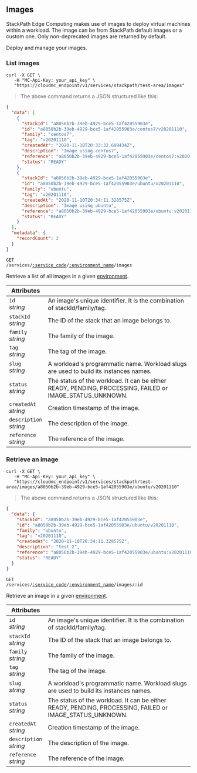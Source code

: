 ## Images

StackPath Edge Computing makes use of images to deploy virtual machines within a workload. The image can be from StackPath default images or
a custom one. Only non-deprecated images are returned by default.

Deploy and manage your images.


<!-------------------- LIST IMAGES -------------------->

### List images

```shell
curl -X GET \
   -H "MC-Api-Key: your_api_key" \
   "https://cloudmc_endpoint/v1/services/stackpath/test-area/images"
```
> The above command returns a JSON structured like this:

```json
{
  "data": [
    {
      "stackId": "a8050b2b-39eb-4929-bce5-1af42055903e",
      "id": "a8050b2b-39eb-4929-bce5-1af42055903e/centos7/v20201110",
      "family": "centos7",
      "tag": "v20201110",
      "createdAt": "2020-11-10T20:33:32.609434Z",
      "description": "Image using centos7",
      "reference": "a8050b2b-39eb-4929-bce5-1af42055903e/centos7:v20201110",
      "status": "READY"
    },
    {
      "stackId": "a8050b2b-39eb-4929-bce5-1af42055903e",
      "id": "a8050b2b-39eb-4929-bce5-1af42055903e/ubuntu/v20201110",
      "family": "ubuntu",
      "tag": "v20201110",
      "createdAt": "2020-11-10T20:34:11.328575Z",
      "description": "Image using ubuntu",
      "reference": "a8050b2b-39eb-4929-bce5-1af42055903e/ubuntu:v20201110",
      "status": "READY"
    }
  ],
  "metadata": {
    "recordCount": 2
  }
}
```

<code>GET /services/<a href="#administration-service-connections">:service_code</a>/<a href="#administration-environments">:environment_name</a>/images</code>

Retrieve a list of all images in a given [environment](#administration-environments).

Attributes | &nbsp;
------- | -----------
`id`<br/>*string* | An image's unique identifier. It is the combination of stackId/family/tag.
`stackId`<br/>*string* | The ID of the stack that an image belongs to.
`family`<br/>*string* | The family of the image.
`tag`<br/>*string* | The tag of the image.
`slug`<br/>*string* | A workload's programmatic name. Workload slugs are used to build its instances names.
`status`<br/>*string* | The status of the workload. It can be either READY, PENDING, PROCESSING, FAILED or IMAGE_STATUS_UNKNOWN.
`createdAt`<br/>*string* | Creation timestamp of the image.
`description`<br/>*string* | The description of the image.
`reference`<br/>*string* | The reference of the image.

<!-------------------- RETRIEVE AN IMAGE -------------------->

### Retrieve an image

```shell
curl -X GET \
   -H "MC-Api-Key: your_api_key" \
   "https://cloudmc_endpoint/v1/services/stackpath/test-area/images/a8050b2b-39eb-4929-bce5-1af42055903e/ubuntu/v20201110"
```
> The above command returns a JSON structured like this:

```json
{
  "data": {
    "stackId": "a8050b2b-39eb-4929-bce5-1af42055903e",
    "id": "a8050b2b-39eb-4929-bce5-1af42055903e/ubuntu/v20201110",
    "family": "ubuntu",
    "tag": "v20201110",
    "createdAt": "2020-11-10T20:34:11.328575Z",
    "description": "test 2",
    "reference": "a8050b2b-39eb-4929-bce5-1af42055903e/ubuntu:v20201110",
    "status": "READY"
  }
}
```

<code>GET /services/<a href="#administration-service-connections">:service_code</a>/<a href="#administration-environments">:environment_name</a>/images/:id</code>

Retrieve an image in a given [environment](#administration-environments).

Attributes | &nbsp;
------- | -----------
`id`<br/>*string* | An image's unique identifier. It is the combination of stackId/family/tag.
`stackId`<br/>*string* | The ID of the stack that an image belongs to.
`family`<br/>*string* | The family of the image.
`tag`<br/>*string* | The tag of the image.
`slug`<br/>*string* | A workload's programmatic name. Workload slugs are used to build its instances names.
`status`<br/>*string* | The status of the workload. It can be either READY, PENDING, PROCESSING, FAILED or IMAGE_STATUS_UNKNOWN.
`createdAt`<br/>*string* | Creation timestamp of the image.
`description`<br/>*string* | The description of the image.
`reference`<br/>*string* | The reference of the image.